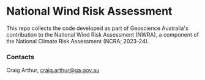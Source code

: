 # National Wind Risk Assessment

This repo collects the code developed as part of Geoscience Australia's contribution to the National Wind Risk Assessment (NWRA), a component of the National Climate Risk Assessment (NCRA; 2023-24).

### Contacts

Craig Arthur, craig.arthur@ga.gov.au